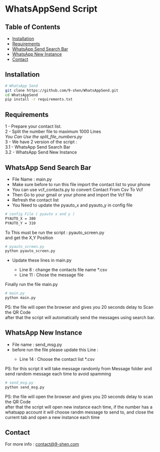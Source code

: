 # WhatsAppSend Script


## Table of Contents
- [Installation](#installation)
- [Requirements](#requirements)
- [WhatsApp Send Search Bar
](#WhatsAppSendSearchBar)
- [WhatsApp New Instance](#WhatsAppNewInstance)
- [Contact](#contact)

## Installation

```bash
# WhatsApp Send
git clone https://github.com/9-shen/WhatsAppSend.git
cd WhatsAppSend
pip install -r requirements.txt
```
## Requirements
1 - Prepare your contact list.<br>
2 - Split the number file to maximum 1000 Lines <br>
    <i>You Can Use the split_file_numbers.py</i><br>
3 - We have 2 version of the script : <br>
    3.1 - WhatsApp Send Search Bar <br>
    3.2 - WhatsApp Send New Instance <br>
## WhatsApp Send Search Bar
<ul>
<li>File Name : main.py</li>
<li>Make sure before to run this file import the contact list to your phone</li>
<li>You can use vcf_contacts.py to convert Contact From Csv To Vcf</li>
<li>Then Go to your gmail or your phone and import the Vcf file</li>
<li>Refresh the contact list</li>
<li>You Need to update the pyauto_x and pyauto_y in config file</li>
</ul>

```bash
# config File ( pyauto x and y )
PYAUTO_X = 380
PYAUTO_Y = 310
```
To This must be run the script : pyauto_screen.py <br>
and get the X,Y Position
```bash
# pyauto_screen.py
python pyauto_screen.py
```
<ul>
<li>Update these lines in main.py</li>
<ul>
<li>Line 8 : change the contacts file name *.csv</li>
<li>Line 11 : Chose the message file</li>
</ul>
</ul>

Finally run the file main.py
```bash
# main.py
python main.py
```
PS: the file will open the browser and gives you 20 seconds delay to Scan the QR Code<br>
after that the script will automatically send the messages using search bar.

## WhatsApp New Instance
<ul>
<li>File name : send_msg.py</li>
<li>before run the file please update this Line :</li>
<ul>
    <li>Line 14 : Choose the contact list *.csv</li>
</ul>
</ul>
PS: for this script it will take message randomly from Message folder and send random message each time to avoid spamming

```bash
# send_msg.py
python send_msg.py
```
PS: the file will open the browser and gives you 20 seconds delay to scan the QR Code<br>
after that the script will open new instance each time, if the number has a whatsapp account it will choose randm message to send to, and close the current tab and open a new instance each time

## Contact
For more info : contact@9-shen.com